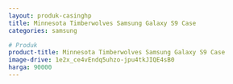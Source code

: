 ```yaml
---
layout: produk-casinghp
title: Minnesota Timberwolves Samsung Galaxy S9 Case
categories: samsung

# Produk
product-title: Minnesota Timberwolves Samsung Galaxy S9 Case
image-drive: 1e2x_ce4vEndq5uhzo-jpu4tkJIQE4sB0
harga: 90000
---
```

